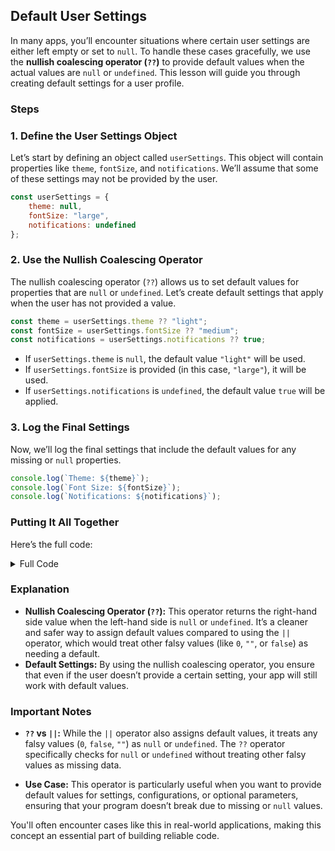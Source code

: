 ## **Default User Settings**

In many apps, you’ll encounter situations where certain user settings are either left empty or set to `null`. To handle these cases gracefully, we use the **nullish coalescing operator (`??`)** to provide default values when the actual values are `null` or `undefined`. This lesson will guide you through creating default settings for a user profile.

### **Steps**

### 1. Define the User Settings Object

Let’s start by defining an object called `userSettings`. This object will contain properties like `theme`, `fontSize`, and `notifications`. We’ll assume that some of these settings may not be provided by the user.

```js
const userSettings = {
    theme: null,
    fontSize: "large",
    notifications: undefined
};
```

### 2. Use the Nullish Coalescing Operator

The nullish coalescing operator (`??`) allows us to set default values for properties that are `null` or `undefined`. Let’s create default settings that apply when the user has not provided a value.

```js
const theme = userSettings.theme ?? "light";
const fontSize = userSettings.fontSize ?? "medium";
const notifications = userSettings.notifications ?? true;
```

- If `userSettings.theme` is `null`, the default value `"light"` will be used.
- If `userSettings.fontSize` is provided (in this case, `"large"`), it will be used.
- If `userSettings.notifications` is `undefined`, the default value `true` will be applied.

### 3. Log the Final Settings

Now, we’ll log the final settings that include the default values for any missing or `null` properties.

```js
console.log(`Theme: ${theme}`);
console.log(`Font Size: ${fontSize}`);
console.log(`Notifications: ${notifications}`);
```

### **Putting It All Together**

Here’s the full code:

<details>
<summary>Full Code</summary>

```js
const userSettings = {
    theme: null,
    fontSize: "large",
    notifications: undefined
};

// Use the nullish coalescing operator to provide default values
const theme = userSettings.theme ?? "light";
const fontSize = userSettings.fontSize ?? "medium";
const notifications = userSettings.notifications ?? true;

// Log the final settings
console.log(`Theme: ${theme}`);
console.log(`Font Size: ${fontSize}`);
console.log(`Notifications: ${notifications}`);
```

</details>

### **Explanation**

- **Nullish Coalescing Operator (`??`):** This operator returns the right-hand side value when the left-hand side is `null` or `undefined`. It’s a cleaner and safer way to assign default values compared to using the `||` operator, which would treat other falsy values (like `0`, `""`, or `false`) as needing a default.
- **Default Settings:** By using the nullish coalescing operator, you ensure that even if the user doesn’t provide a certain setting, your app will still work with default values.

### **Important Notes**

- **`??` vs `||`:** While the `||` operator also assigns default values, it treats any falsy values (`0`, `false`, `""`) as `null` or `undefined`. The `??` operator specifically checks for `null` or `undefined` without treating other falsy values as missing data.
  
- **Use Case:** This operator is particularly useful when you want to provide default values for settings, configurations, or optional parameters, ensuring that your program doesn’t break due to missing or `null` values.

You'll often encounter cases like this in real-world applications, making this concept an essential part of building reliable code.